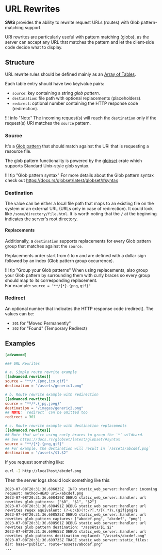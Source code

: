 # URL Rewrites 

**SWS** provides the ability to rewrite request URLs (routes) with Glob pattern-matching support.

URI rewrites are particularly useful with pattern matching ([globs](https://en.wikipedia.org/wiki/Glob_(programming))), as the server can accept any URL that matches the pattern and let the client-side code decide what to display.

## Structure

URL rewrite rules should be defined mainly as an [Array of Tables](https://toml.io/en/v1.0.0#array-of-tables).

Each table entry should have two key/value pairs:

- `source`: key containing a string _glob pattern_.
- `destination`: file path with optional replacements (placeholders).
- `redirect`: optional number containing the HTTP response code (redirection).

!!! info "Note"
    The incoming request(s) will reach the `destination` only if the request(s) URI matches the `source` pattern.

### Source

It's a [Glob pattern](https://en.wikipedia.org/wiki/Glob_(programming)) that should match against the URI that is requesting a resource file.

The glob pattern functionality is powered by the [globset](https://docs.rs/globset/latest/globset/) crate which supports Standard Unix-style glob syntax.

!!! tip "Glob pattern syntax"
    For more details about the Glob pattern syntax check out https://docs.rs/globset/latest/globset/#syntax

### Destination

The value can be either a local file path that maps to an existing file on the system or an external URL (URLs only in case of redirection).
It could look like `/some/directory/file.html`. It is worth noting that the `/` at the beginning indicates the server's root directory.

#### Replacements

Additionally, a `destination` supports replacements for every Glob pattern group that matches against the `source`.

Replacements order start from `0` to `n` and are defined with a dollar sign followed by an index (Glob pattern group occurrence).

!!! tip "Group your Glob patterns"
    When using replacements, also group your Glob pattern by surrounding them with curly braces so every group should map to its corresponding replacement.<br>
    For example: `source = "**/{*}.{png,gif}"`

### Redirect

An optional number that indicates the HTTP response code (redirect).
The values can be:

- `301` for "Moved Permanently"
- `302` for "Found" (Temporary Redirect)

## Examples

```toml
[advanced]

### URL Rewrites

# a. Simple route rewrite example
[[advanced.rewrites]]
source = "**/*.{png,ico,gif}"
destination = "/assets/generic1.png"

# b. Route rewrite example with redirection
[[advanced.rewrites]]
source = "**/*.{jpg,jpeg}"
destination = "/images/generic2.png"
## NOTE: `redirect` can be omitted too
redirect = 301

# c. Route rewrite example with destination replacements
[[advanced.rewrites]]
## Note that we're using curly braces to group the `*` wildcard.
## See https://docs.rs/globset/latest/globset/#syntax
source = "**/{*}.{png,gif}"
## For example, the destination will result in `/assets/abcdef.png`
destination = "/assets/$1.$2"
```

If you request something like:

```sh
curl -I http://localhost/abcdef.png
```

Then the server logs should look something like this:

```log
2023-07-08T20:31:36.606035Z  INFO static_web_server::handler: incoming request: method=HEAD uri=/abcdef.png
2023-07-08T20:31:36.608439Z DEBUG static_web_server::handler: url rewrites glob patterns: ["$0", "$1", "$2"]
2023-07-08T20:31:36.608491Z DEBUG static_web_server::handler: url rewrites regex equivalent: (?-u:\b)(?:/?|.*/)(.*)\.(gif|png)$
2023-07-08T20:31:36.608525Z DEBUG static_web_server::handler: url rewrites glob pattern captures: ["abcdef.png", "abcdef", "png"]
2023-07-08T20:31:36.608561Z DEBUG static_web_server::handler: url rewrites glob pattern destination: "/assets/$1.$2"
2023-07-08T20:31:36.609655Z DEBUG static_web_server::handler: url rewrites glob patterns destination replaced: "/assets/abcdef.png"
2023-07-08T20:31:36.609735Z TRACE static_web_server::static_files: dir: base="public", route="assets/abcdef.png"
...
```

